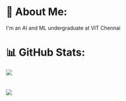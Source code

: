 # 💫 About Me:
I'm an AI and ML undergraduate at VIT Chennai

# 📊 GitHub Stats:

![](https://github-readme-streak-stats.herokuapp.com/?user=misbah-anwar&theme=nightowl&hide_border=false)<br/>
#
[![](https://visitcount.itsvg.in/api?id=misbah-anwar&label=Profile%20Views&color=11&icon=5&pretty=false)](https://visitcount.itsvg.in)
